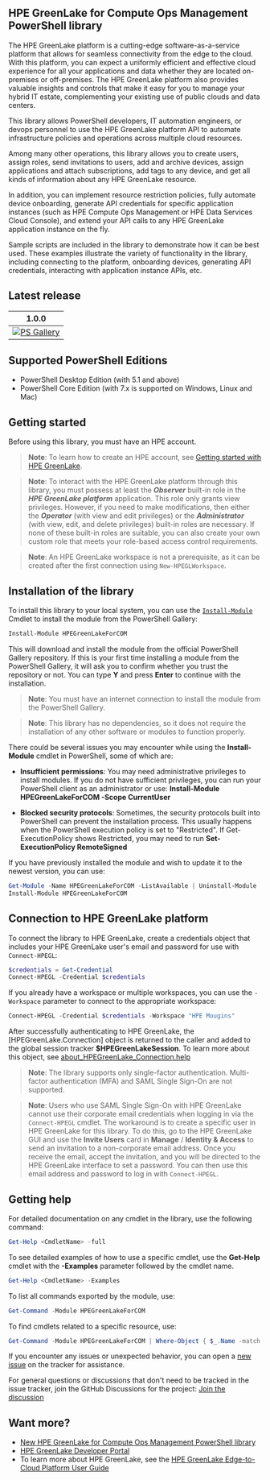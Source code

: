 ## HPE GreenLake for Compute Ops Management PowerShell library 

The HPE GreenLake platform is a cutting-edge software-as-a-service platform that allows for seamless connectivity from the edge to the cloud. With this platform, you can expect a uniformly efficient and effective cloud experience for all your applications and data whether they are located on-premises or off-premises. The HPE GreenLake platform also provides valuable insights and controls that make it easy for you to manage your hybrid IT estate, complementing your existing use of public clouds and data centers.

This library allows PowerShell developers, IT automation engineers, or devops personnel to use the HPE GreenLake platform API to automate infrastructure policies and operations across multiple cloud resources. 

Among many other operations, this library allows you to create users, assign roles, send invitations to users, add and archive devices, assign applications and attach subscriptions, add tags to any device, and get all kinds of information about any HPE GreenLake resource. 

In addition, you can implement resource restriction policies, fully automate device onboarding, generate API credentials for specific application instances (such as HPE Compute Ops Management or HPE Data Services Cloud Console), and extend your API calls to any HPE GreenLake application instance on the fly.

Sample scripts are included in the library to demonstrate how it can be best used. These examples illustrate the variety of functionality in the library, including connecting to the platform, onboarding devices, generating API credentials, interacting with application instance APIs, etc.

## Latest release


1.0.0 |
------------ |
[![PS Gallery][GL-master-psgallery-badge]][GL-master-psgallery-link] |


## Supported PowerShell Editions

* PowerShell Desktop Edition (with 5.1 and above)  
* PowerShell Core Edition (with 7.x is supported on Windows, Linux and Mac)


## Getting started

Before using this library, you must have an HPE account. 

> **Note**: To learn how to create an HPE account, see [Getting started with HPE GreenLake](https://support.hpe.com/hpesc/public/docDisplay?docId=a00120892en_us&page=GUID-497192AA-FDC2-49C5-B572-0D2F58A23745.html).

> **Note**: To interact with the HPE GreenLake platform through this library, you must possess at least the ***Observer*** built-in role in the ***HPE GreenLake platform*** application. This role only grants view privileges. However, if you need to make modifications, then either the ***Operator*** (with view and edit privileges) or the ***Administrator*** (with view, edit, and delete privileges) built-in roles are necessary. If none of these built-in roles are suitable, you can also create your own custom role that meets your role-based access control requirements.

> **Note**: An HPE GreenLake workspace is not a prerequisite, as it can be created after the first connection using `New-HPEGLWorkspace`.

## Installation of the library

To install this library to your local system, you can use the [`Install-Module`](https://go.microsoft.com/fwlink/?LinkID=398573) Cmdlet to install the module from the PowerShell Gallery:

```powerShell
Install-Module HPEGreenLakeForCOM
```

This will download and install the module from the official PowerShell Gallery repository. If this is your first time installing a module from the PowerShell Gallery, it will ask you to confirm whether you trust the repository or not. You can type **Y** and press **Enter** to continue with the installation.

>**Note**: You must have an internet connection to install the module from the PowerShell Gallery. 

>**Note**: This library has no dependencies, so it does not require the installation of any other software or modules to function properly.

There could be several issues you may encounter while using the **Install-Module** cmdlet in PowerShell, some of which are:

* **Insufficient permissions**: You may need administrative privileges to install modules. If you do not have sufficient privileges, you can run your PowerShell client as an administrator or use: **Install-Module HPEGreenLakeForCOM -Scope CurrentUser**
    
* **Blocked security protocols**: Sometimes, the security protocols built into PowerShell can prevent the installation process. This usually happens when the PowerShell execution policy is set to "Restricted". If Get-ExecutionPolicy shows Restricted, you may need to run **Set-ExecutionPolicy RemoteSigned**

If you have previously installed the module and wish to update it to the newest version, you can use:

```powerShell
Get-Module -Name HPEGreenLakeForCOM -ListAvailable | Uninstall-Module  
Install-Module HPEGreenLakeForCOM
```

## Connection to HPE GreenLake platform

To connect the library to HPE GreenLake, create a credentials object that includes your HPE GreenLake user's email and password for use with `Connect-HPEGL`:

```powerShell
$credentials = Get-Credential
Connect-HPEGL -Credential $credentials 
```

If you already have a workspace or multiple workspaces, you can use the `-Workspace` parameter to connect to the appropriate workspace:

```powerShell
Connect-HPEGL -Credential $credentials -Workspace "HPE Mougins"
```
After successfully authenticating to HPE GreenLake, the [HPEGreenLake.Connection] object is returned to the caller and added to the global session tracker **$HPEGreenLakeSession**. To learn more about this object, see [about_HPEGreenLake_Connection.help](https://github.com/HewlettPackard/POSH-HPEGreenLake/blob/master/en-US/about_HPEGreenLake_Connection.help.txt)


>**Note**: The library supports only single-factor authentication. Multi-factor authentication (MFA) and SAML Single Sign-On are not supported.

>**Note**: Users who use SAML Single Sign-On with HPE GreenLake cannot use their corporate email credentials when logging in via the `Connect-HPEGL` cmdlet. The workaround is to create a specific user in HPE GreenLake for this library. To do this, go to the HPE GreenLake GUI and use the **Invite Users** card in **Manage** / **Identity & Access** to send an invitation to a non-corporate email address. Once you receive the email, accept the invitation, and you will be directed to the HPE GreenLake interface to set a password. You can then use this email address and password to log in with `Connect-HPEGL`.


## Getting help

For detailed documentation on any cmdlet in the library, use the following command:
```PowerShell
Get-Help <CmdletName> -full
```

To see detailed examples of how to use a specific cmdlet, use the **Get-Help** cmdlet with the **\-Examples** parameter followed by the cmdlet name.

```PowerShell
Get-Help <CmdletName> -Examples
```
To list all commands exported by the module, use:

```PowerShell
Get-Command -Module HPEGreenLakeForCOM
```

To find cmdlets related to a specific resource, use:

```PowerShell
Get-Command -Module HPEGreenLakeForCOM | Where-Object { $_.Name -match "<ResourceName>" }
```

If you encounter any issues or unexpected behavior, you can open a [new issue][new-issue-link] on the tracker for assistance.

For general questions or discussions that don't need to be tracked in the issue tracker, join the GitHub Discussions for the project: [Join the discussion][github-chat-link]

## Want more?

* [New HPE GreenLake for Compute Ops Management PowerShell library ](https://developer.hpe.com/blog/new-powershell-library-for-the-hpe-greenlake-cloud-platform/)
* [HPE GreenLake Developer Portal](https://developer.greenlake.hpe.com/)
* To learn more about HPE GreenLake, see the [HPE GreenLake Edge-to-Cloud Platform User Guide](https://support.hpe.com/hpesc/public/docDisplay?docId=a00120892en_us)

<!-- markdown variables links -->

[GL-master-psgallery-badge]: https://img.shields.io/powershellgallery/dt/HPEGreenLake?label=PSGallery
[GL-master-psgallery-link]: https://www.powershellgallery.com/packages/HPEGreenLakeForCOM


<!-- MISC DO NOT TOUCH -->
[new-issue-badge-url]: https://img.shields.io/badge/issues-new-yellowgreen?style=flat&logo=github
[new-issue-link]: https://github.com/jullienl/HPE-COM-PowerShell-library/issues
[github-chat-badge-url]: https://img.shields.io/badge/chat-on%20github%20discussions-green?style=flat&logo=gitter
[github-chat-link]: https://github.com/jullienl/HPE-COM-PowerShell-library/discussions

